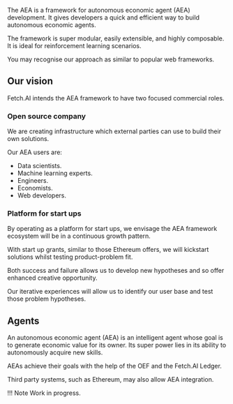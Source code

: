 The AEA is a framework for autonomous economic agent (AEA) development. It gives developers a quick and efficient way to build autonomous economic agents. 

The framework is super modular, easily extensible, and highly composable. It is ideal for reinforcement learning scenarios. 

You may recognise our approach as similar to popular web frameworks.


## Our vision

Fetch.AI intends the AEA framework to have two focused commercial roles.

### Open source company

We are creating infrastructure which external parties can use to build their own solutions. 

Our AEA users are:

* Data scientists.
* Machine learning experts.
* Engineers.
* Economists.
* Web developers.


### Platform for start ups

By operating as a platform for start ups, we envisage the AEA framework ecosystem will be in a continuous growth pattern.

With start up grants, similar to those Ethereum offers, we will kickstart solutions whilst testing product-problem fit.

Both success and failure allows us to develop new hypotheses and so offer enhanced creative opportunity.

Our iterative experiences will allow us to identify our user base and test those problem hypotheses.



## Agents

An autonomous economic agent (AEA) is an intelligent agent whose goal is to generate economic value for its owner. Its super power lies in its ability to autonomously acquire new skills.

AEAs achieve their goals with the help of the OEF and the Fetch.AI Ledger. 

Third party systems, such as Ethereum, may also allow AEA integration.



!!!	Note
	Work in progress.


<br />


